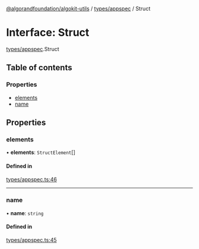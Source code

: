 [@algorandfoundation/algokit-utils](../README.md) / [types/appspec](../modules/types_appspec.md) / Struct

# Interface: Struct

[types/appspec](../modules/types_appspec.md).Struct

## Table of contents

### Properties

- [elements](types_appspec.Struct.md#elements)
- [name](types_appspec.Struct.md#name)

## Properties

### elements

• **elements**: `StructElement`[]

#### Defined in

[types/appspec.ts:46](https://github.com/algorandfoundation/algokit-utils-ts/blob/main/src/types/appspec.ts#L46)

___

### name

• **name**: `string`

#### Defined in

[types/appspec.ts:45](https://github.com/algorandfoundation/algokit-utils-ts/blob/main/src/types/appspec.ts#L45)
